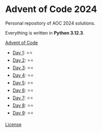 # Advent of Code 2024

Personal repository of AOC 2024 solutions.

Everything is written in **Python 3.12.3**.

[Advent of Code](https://adventofcode.com/)

- [Day 1](day_1/Main.py): ⭐⭐
- [Day 2](day_2/Main.py): ⭐⭐
- [Day 3](day_3/Main.py): ⭐⭐
- [Day 4](day_4/Main.py): ⭐⭐
- [Day 5](day_5/Main.py): ⭐⭐
- [Day 6](day_6/Main.py): ⭐⭐
- [Day 7](day_7/Main.py): ⭐⭐
- [Day 8](day_8/Main.py): ⭐⭐
- [Day 9](day_9/Main.py): ⭐⭐

[License](LICENSE)